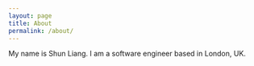 ```yaml
---
layout: page
title: About
permalink: /about/
---
```


My name is Shun Liang. I am a software engineer based in London, UK.
